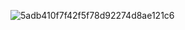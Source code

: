![5adb410f7f42f5f78d92274d8ae121c6](https://github.com/user-attachments/assets/925f3ed2-b4af-461c-9eb6-8d3c6e5f0c36)
